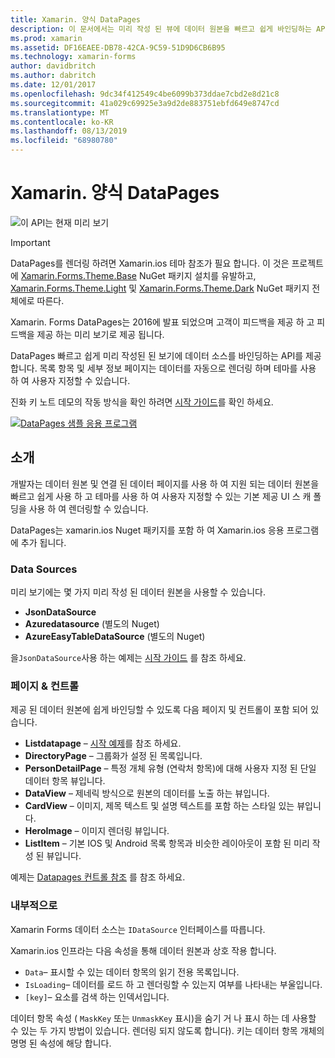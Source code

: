 ```yaml
---
title: Xamarin. 양식 DataPages
description: 이 문서에서는 미리 작성 된 뷰에 데이터 원본을 빠르고 쉽게 바인딩하는 API를 제공 하는 Xamarin.ios DataPages를 소개 합니다.
ms.prod: xamarin
ms.assetid: DF16EAEE-DB78-42CA-9C59-51D9D6CB6B95
ms.technology: xamarin-forms
author: davidbritch
ms.author: dabritch
ms.date: 12/01/2017
ms.openlocfilehash: 9dc34f412549c4be6099b373ddae7cbd2e8d21c8
ms.sourcegitcommit: 41a029c69925e3a9d2de883751ebfd649e8747cd
ms.translationtype: MT
ms.contentlocale: ko-KR
ms.lasthandoff: 08/13/2019
ms.locfileid: "68980780"
---
```

# <a name="xamarinforms-datapages"></a>Xamarin. 양식 DataPages

![](~/media/shared/preview.png "이 API는 현재 미리 보기")

> [!IMPORTANT]
> DataPages를 렌더링 하려면 Xamarin.ios 테마 참조가 필요 합니다. 이 것은 프로젝트에 [Xamarin.Forms.Theme.Base](https://www.nuget.org/packages/Xamarin.Forms.Theme.Base/) NuGet 패키지 설치를 유발하고, [Xamarin.Forms.Theme.Light](https://www.nuget.org/packages/Xamarin.Forms.Theme.Light/) 및 [Xamarin.Forms.Theme.Dark](https://www.nuget.org/packages/Xamarin.Forms.Theme.Dark/) NuGet 패키지 전체에로 따른다.

Xamarin. Forms DataPages는 2016에 발표 되었으며 고객이 피드백을 제공 하 고 피드백을 제공 하는 미리 보기로 제공 됩니다.

DataPages 빠르고 쉽게 미리 작성된 된 보기에 데이터 소스를 바인딩하는 API를 제공 합니다. 목록 항목 및 세부 정보 페이지는 데이터를 자동으로 렌더링 하며 테마를 사용 하 여 사용자 지정할 수 있습니다.

진화 키 노트 데모의 작동 방식을 확인 하려면 [시작 가이드](get-started.md)를 확인 하세요.

[![](images/demo-sml.png "DataPages 샘플 응용 프로그램")](images/demo.png#lightbox "DataPages 샘플 응용 프로그램")

## <a name="introduction"></a>소개

개발자는 데이터 원본 및 연결 된 데이터 페이지를 사용 하 여 지원 되는 데이터 원본을 빠르고 쉽게 사용 하 고 테마를 사용 하 여 사용자 지정할 수 있는 기본 제공 UI 스 캐 폴딩을 사용 하 여 렌더링할 수 있습니다.

DataPages는 xamarin.ios Nuget 패키지를 포함 하 여 Xamarin.ios 응용 프로그램 에 추가 됩니다.

### <a name="data-sources"></a>Data Sources

미리 보기에는 몇 가지 미리 작성 된 데이터 원본을 사용할 수 있습니다.

* **JsonDataSource**
* **Azuredatasource** (별도의 Nuget)
* **AzureEasyTableDataSource** (별도의 Nuget)

을`JsonDataSource`사용 하는 예제는 [시작 가이드](get-started.md) 를 참조 하세요.


### <a name="pages--controls"></a>페이지 & 컨트롤

제공 된 데이터 원본에 쉽게 바인딩할 수 있도록 다음 페이지 및 컨트롤이 포함 되어 있습니다.

* **Listdatapage** – [시작 예제](get-started.md)를 참조 하세요.
* **DirectoryPage** – 그룹화가 설정 된 목록입니다.
* **PersonDetailPage** – 특정 개체 유형 (연락처 항목)에 대해 사용자 지정 된 단일 데이터 항목 뷰입니다.
* **DataView** – 제네릭 방식으로 원본의 데이터를 노출 하는 뷰입니다.
* **CardView** – 이미지, 제목 텍스트 및 설명 텍스트를 포함 하는 스타일 있는 뷰입니다.
* **HeroImage** – 이미지 렌더링 뷰입니다.
* **ListItem** – 기본 IOS 및 Android 목록 항목과 비슷한 레이아웃이 포함 된 미리 작성 된 뷰입니다.

예제는 [Datapages 컨트롤 참조](controls.md) 를 참조 하세요.



### <a name="under-the-hood"></a>내부적으로

Xamarin Forms 데이터 소스는 `IDataSource` 인터페이스를 따릅니다.

Xamarin.ios 인프라는 다음 속성을 통해 데이터 원본과 상호 작용 합니다.

* `Data`– 표시할 수 있는 데이터 항목의 읽기 전용 목록입니다.
* `IsLoading`– 데이터를 로드 하 고 렌더링할 수 있는지 여부를 나타내는 부울입니다.
* `[key]`– 요소를 검색 하는 인덱서입니다.

데이터 항목 속성 ( `MaskKey` 또는 `UnmaskKey` 표시)을 숨기 거 나 표시 하는 데 사용할 수 있는 두 가지 방법이 있습니다. 렌더링 되지 않도록 합니다).
키는 데이터 항목 개체의 명명 된 속성에 해당 합니다.
